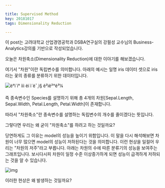 ```yaml
---

title: Supervised Method
key: 20181017
tags: Dimensionality Reduction

---
```


이 post는 고려대학교 산업경영공학과 DSBA연구실의 강필성 교수님의 Business-Analytics강의를 기반으로 작성되었습니다.

오늘은 차원축소(Dimensionality Reduction)에 대한 이야기를 해보겠습니다.

여기서 "차원"이란 독립변수를 의미합니다. 아래의 예시는 일명 iris 데이터 셋으로 iris라는 꽃의 종류를 분류하기 위한 데이터입니다. 

![ë°ì´í° ììì ëí ì´ë¯¸ì§ ê²ìê²°ê³¼](http://www.dbguide.net/publishing/img/dbguide/bigdata_technology/112_bigdata_02.gif)

즉 종속변수인 Species를 설명하기 위해 총 4개의 차원[Sepal.Length, Sepal.Width, Petal.Length, Petal.Width]이 존재합니다. 

따라서 "차원축소"란 종속변수를 설명하는 독립변수의 개수를 줄이겠다는 뜻입니다.

그렇다면 우리는 왜 굳이 "차원축소"를 하려고 하는 것일까요?

당연하게도 그 이유는 model의 성능을 높이기 위함입니다. 이 말을 다시 해석해보면 차원이 너무 많으면 model의 성능이 저하된다는 것을 의미합니다. 이런 현상을 일컬어 우리는 "차원의 저주"라고 부릅니다. 아래는 차원의 수에 따른 분류기의 성능을 보여주는 그래프입니다. 보시다시피 차원이 일정 수준 이상증가하게 되면 성능이 급격하게 저하되는 것을 알 수 있습니다. 

![img](https://cdn-images-1.medium.com/max/1600/1*ZuFOzQawXnw_CUnVpRDLgA.png)

이러한 현상은 왜 발생하는 것일까요?